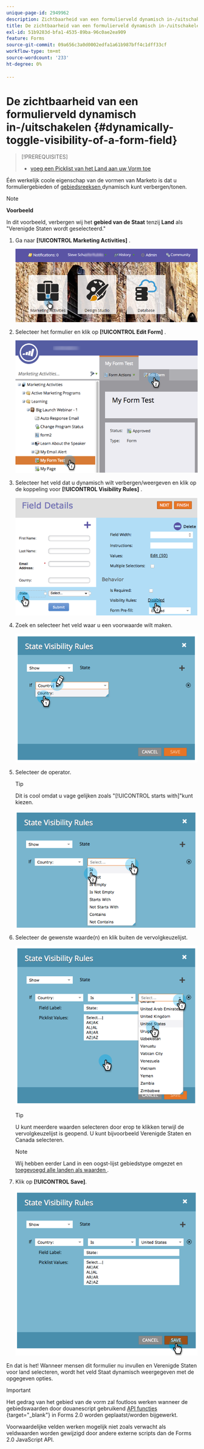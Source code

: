```yaml
---
unique-page-id: 2949962
description: Zichtbaarheid van een formulierveld dynamisch in-/uitschakelen - Marketo Docs - Productdocumentatie
title: De zichtbaarheid van een formulierveld dynamisch in-/uitschakelen
exl-id: 51b9283d-bfa1-4535-89ba-96c0ae2ea909
feature: Forms
source-git-commit: 09a656c3a0d0002edfa1a61b987bff4c1dff33cf
workflow-type: tm+mt
source-wordcount: '233'
ht-degree: 0%

---
```


# De zichtbaarheid van een formulierveld dynamisch in-/uitschakelen {#dynamically-toggle-visibility-of-a-form-field}

>[!PREREQUISITES]
>
>* [ voeg een Picklist van het Land aan uw Vorm toe ](/help/marketo/product-docs/demand-generation/forms/form-actions/add-a-country-picklist-to-your-form.md)

Één werkelijk coole eigenschap van de vormen van Marketo is dat u formuliergebieden of [ gebiedsreeksen ](/help/marketo/product-docs/demand-generation/forms/form-fields/add-a-fieldset-to-a-form.md) dynamisch kunt verbergen/tonen.

>[!NOTE]
>
>**Voorbeeld**
>
>In dit voorbeeld, verbergen wij het **gebied van de Staat** tenzij **Land** als &quot;Verenigde Staten wordt geselecteerd.&quot;

1. Ga naar **[!UICONTROL Marketing Activities]** .

   ![](assets/login-marketing-activities-8.png)

1. Selecteer het formulier en klik op **[!UICONTROL Edit Form]** .

   ![](assets/editform-1.png)

1. Selecteer het veld dat u dynamisch wilt verbergen/weergeven en klik op de koppeling voor **[!UICONTROL Visibility Rules]** .

   ![](assets/image2014-9-15-15-3a16-3a0.png)

1. Zoek en selecteer het veld waar u een voorwaarde wilt maken.

   ![](assets/image2014-9-15-15-3a16-3a12.png)

1. Selecteer de operator.

   >[!TIP]
   >
   >Dit is cool omdat u vage gelijken zoals &quot;[!UICONTROL starts with]&quot;kunt kiezen.

   ![](assets/image2014-9-15-15-3a16-3a50.png)

1. Selecteer de gewenste waarde(n) en klik buiten de vervolgkeuzelijst.

   ![](assets/image2014-9-15-15-3a17-3a4.png)

   >[!TIP]
   >
   >U kunt meerdere waarden selecteren door erop te klikken terwijl de vervolgkeuzelijst is geopend. U kunt bijvoorbeeld Verenigde Staten en Canada selecteren.

   >[!NOTE]
   >
   >Wij hebben eerder Land in een oogst-lijst gebiedstype omgezet en [ toegevoegd alle landen als waarden ](/help/marketo/product-docs/demand-generation/forms/form-actions/add-a-country-picklist-to-your-form.md).

1. Klik op **[!UICONTROL Save]**.

   ![](assets/image2014-9-15-15-3a18-3a15.png)

En dat is het! Wanneer mensen dit formulier nu invullen en Verenigde Staten voor land selecteren, wordt het veld Staat dynamisch weergegeven met de opgegeven opties.

>[!IMPORTANT]
>
>Het gedrag van het gebied van de vorm zal foutloos werken wanneer de gebiedswaarden door douanescript gebruikend [ API functies ](https://experienceleague.adobe.com/nl/docs/marketo-developer/marketo/javascriptapi/forms-api-reference){target="_blank"} in Forms 2.0 worden geplaatst/worden bijgewerkt.
>
>Voorwaardelijke velden werken mogelijk niet zoals verwacht als veldwaarden worden gewijzigd door andere externe scripts dan de Forms 2.0 JavaScript API.

